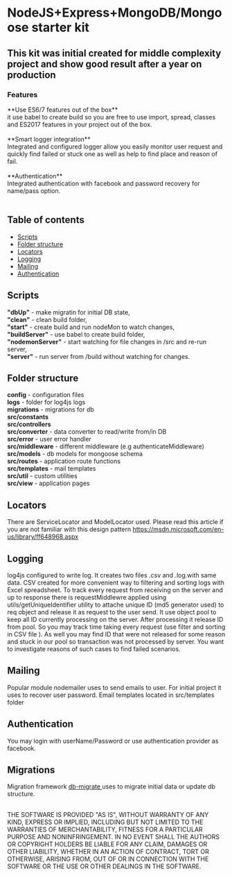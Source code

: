 
<h1>NodeJS+Express+MongoDB/Mongoose starter kit</h1>

<h2>This kit was initial created for middle complexity project and show good result 
after a year on production
 
 <h3>Features</h3>
 **Use ES6/7 features out of the box**<br/>
it use babel to create build so you are free to use import, spread, classes and ES2017 features 
in your project out of the box.<br/>
<br/>
 **Smart logger integration**<br/>
Integrated and configured logger allow you easily monitor user request and quickly find failed or
 stuck one as well as help to find place and reason of fail.<br/>
<br/>
 **Authentication**<br/>
Integrated authentication with facebook and password recovery for name/pass option.<br/>
<br/>
 
  ## Table of contents
  * [Scripts](#scripts)
  * [Folder structure](#folder-structure)
  * [Locators](#locators)
  * [Logging](#logging)
  * [Mailing](#mailing)
  * [Authentication](#authentication)
  

## Scripts

 <b>"dbUp"</b> - make migratin for initial DB state,<br/>
 <b>"clean"</b> - clean build folder,<br/>
 <b>"start"</b> - create build and run nodeMon to watch changes,<br/>
 <b>"buildServer"</b> - use babel to create build folder,<br/>
 <b>"nodemonServer"</b> - start watching for file changes in /src and re-run server,<br/> 
 <b>"server"</b> - run server from /build without watching for changes.<br/>


## Folder structure

  <b>config</b> - configuration files<br/>
  <b>logs</b> - folder for log4js logs<br/>
  <b>migrations</b> - migrations for db<br/>
  <b>src/constants</b><br/>
  <b>src/controllers</b><br/>
  <b>src/converter</b> - data converter to read/write from/in DB<br/>
  <b>src/error</b> - user error handler<br/>
  <b>src/middleware</b> - different middleware (e.g authenticateMiddleware)<br/> 
  <b>src/models</b> - db models for mongoose schema<br/>
  <b>src/routes</b> - application route functions<br/>
  <b>src/templates</b> - mail templates<br/>
  <b>src/util</b> - custom utilities<br/>
  <b>src/view</b> - application pages<br/>
  
  
## Locators

   There are ServiceLocator and ModelLocator used. Please read this article if you are not 
   familiar with this design pattern https://msdn.microsoft.com/en-us/library/ff648968.aspx 
      
  
## Logging
  
  log4js configured to write log. It creates two files .csv and .log.with same data. CSV created 
  for more convenient way to filtering and sorting logs with Excel spreadsheet. 
  To track every request from receiving on the server and up to response there is requestMiddlewre
   applied using utils/getUniqueIdentifier utility to attache unique ID (md5 generator used) to 
   req object and release it as request to the user send. It use object pool to keep all ID 
   currently processing on the server. After processing it release ID from pool. So you may 
  track time taking every request (use filter and sorting in CSV file ). As well you may find ID that 
  were not released for some reason and stuck in our pool so transaction was not processed by 
  server. You want to investigate reasons of such cases to find failed scenarios.  
  
  
## Mailing
   
   Popular module nodemailer uses to send emails to user. For initial project it uses to recover 
   user password. Email templates located in src/templates folder
   
   
## Authentication
  
  You may login with userName/Password or use  authentication provider as facebook.  
  
   
## Migrations
  
  Migration framework <a href='https://www.npmjs.com/package/db-migrate' > db-migrate </a> uses to 
  migrate 
  initial data or update db structure.<br/>
  <br/>
  
  THE SOFTWARE IS PROVIDED "AS IS", WITHOUT WARRANTY OF ANY KIND, EXPRESS OR IMPLIED, INCLUDING BUT NOT LIMITED TO THE WARRANTIES OF MERCHANTABILITY, FITNESS FOR A PARTICULAR PURPOSE AND NONINFRINGEMENT. IN NO EVENT SHALL THE AUTHORS OR COPYRIGHT HOLDERS BE LIABLE FOR ANY CLAIM, DAMAGES OR OTHER LIABILITY, WHETHER IN AN ACTION OF CONTRACT, TORT OR OTHERWISE, ARISING FROM, OUT OF OR IN CONNECTION WITH THE SOFTWARE OR THE USE OR OTHER DEALINGS IN THE SOFTWARE.
  